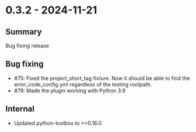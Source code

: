 # 0.3.2 - 2024-11-21

## Summary

Bug fixing release

## Bug fixing

* #75: Fixed the project_short_tag fixture. Now it should be able to find the error_code_config.yml
  regardless of the testing rootpath.
* #79: Made the plugin working with Python 3.9

## Internal

* Updated python-toolbox to >=0.16.0
